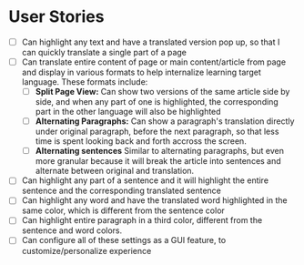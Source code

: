 # User Stories
- [ ] Can highlight any text and have a translated version pop up, so that I can quickly translate a single part of a page
- [ ] Can translate entire content of page or main content/article from page and display in various formats to help internalize learning target language. These formats include:
    - [ ] __Split Page View:__ Can show two versions of the same article side by side, and when any part of one is highlighted, the corresponding part in the other language will also be highlighted
    - [ ] __Alternating Paragraphs:__ Can show a paragraph's translation directly under original paragraph, before the next paragraph, so that less time is spent looking back and forth accross the screen.
    - [ ] __Alternating sentences__ Similar to alternating paragraphs, but even more granular because it will break the article into sentences and alternate between original and translation.
- [ ] Can highlight any part of a sentence and it will highlight the entire sentence and the corresponding translated sentence
- [ ] Can highlight any word and have the translated word highlighted in the same color, which is different from the sentence color
- [ ] Can highlight entire paragraph in a third color, different from the sentence and word colors.
- [ ] Can configure all of these settings as a GUI feature, to customize/personalize experience